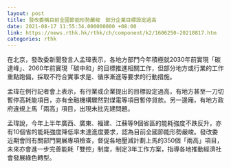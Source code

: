 ```yaml
---
layout: post
title: 發改委稱目前全國節能形勢嚴峻　部分企業目標設定過高
date: 2021-08-17 11:55:34.000000000 +08:00
link: https://news.rthk.hk/rthk/ch/component/k2/1606250-20210817.htm
categories: rthk
---
```


在北京，發改委新聞發言人孟瑋表示，各地方部門今年積極就2030年前實現「碳達峰」、2060年前實現「碳中和」的目標推進相關工作，但部分地方或行業的工作重點跑偏，採取不符合實事求是、循序漸進等要求的行動措施。

孟瑋在例行記者會上表示，有行業或企業提出的目標設定過高，有地方甚至一刀切暫停高耗能項目，亦有金融機構驟然對煤電等項目暫停貸款。另一邊廂，有地方政府違規上馬「兩高」項目，出現未批先建問題。

孟瑋說，今年上半年廣西、廣東、福建、江蘇等9個省區的能耗強度不跌反升，亦有10個省的能耗強度降低率未達進度要求，認為目前全國節能形勢嚴峻。發改委近期會同有關部門開展專項檢查，督促各地壓減計劃上馬的350個「兩高」項目，未來亦會進一步完善能耗「雙控」制度，制定3年工作方案，指導各地推動經濟社會發展綠色轉型。
